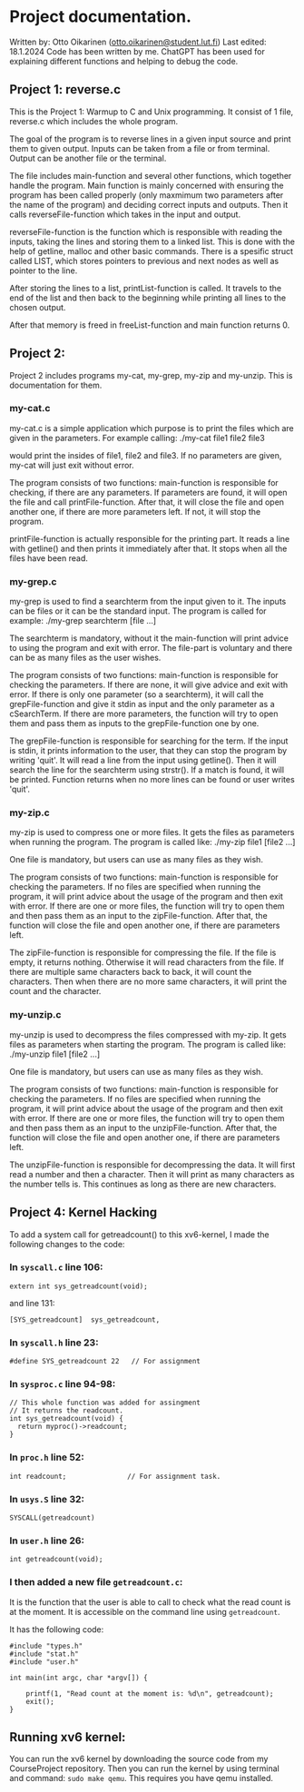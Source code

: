 # Project documentation. 

Written by: Otto Oikarinen (otto.oikarinen@student.lut.fi)
Last edited: 18.1.2024
Code has been written by me. ChatGPT has been used for explaining different functions and helping to debug the code. 

## Project 1: reverse.c

This is the Project 1: Warmup to C and Unix programming. 
It consist of 1 file, reverse.c which includes the whole program. 

The goal of the program is to reverse lines in a given input source and print them to given output. Inputs can be taken from a file or from terminal. Output can be another file or the terminal.

The file includes main-function and several other functions, which together handle the program. Main function is mainly concerned with ensuring the program has been called properly (only maxmimum two parameters after the name of the program) and deciding correct inputs and outputs. Then it calls reverseFile-function which takes in the input and output. 

reverseFile-function is the function which is responsible with reading the inputs, taking the lines and storing them to a linked list. This is done with the help of getline, malloc and other basic commands. There is a spesific struct called LIST, which stores pointers to previous and next nodes as well as pointer to the line. 

After storing the lines to a list, printList-function is called. It travels to the end of the list and then back to the beginning while printing all lines to the chosen output. 

After that memory is freed in freeList-function and main function returns 0.

## Project 2:

Project 2 includes programs my-cat, my-grep, my-zip and my-unzip. This is documentation for them. 

### my-cat.c

my-cat.c is a simple application which purpose is to print the files which are given in the parameters. For example calling:
./my-cat file1 file2 file3

would print the insides of file1, file2 and file3. If no parameters are given, my-cat will just exit without error. 

The program consists of two functions:
main-function is responsible for checking, if there are any parameters. If parameters are found, it will open the file and call printFile-function. After that, it will close the file and open another one, if there are more parameters left. If not, it will stop the program.

printFile-function is actually responsible for the printing part. It reads a line with getline() and then prints it immediately after that. It stops when all the files have been read.

### my-grep.c

my-grep is used to find a searchterm from the input given to it. The inputs can be files or it can be the standard input. The program is called for example:
./my-grep searchterm [file ...]

The searchterm is mandatory, without it the main-function will print advice to using the program and exit with error. The file-part is voluntary and there can be as many files as the user wishes.

The program consists of two functions:
main-function is responsible for checking the parameters. If there are none, it will give advice and exit with error. If there is only one parameter (so a searchterm), it will call the grepFile-function and give it stdin as input and the only parameter as a cSearchTerm. If there are more parameters, the function will try to open them and pass them as inputs to the grepFile-function one by one. 

The grepFile-function is responsible for searching for the term. If the input is stdin, it prints information to the user, that they can stop the program by writing 'quit'. It will read a line from the input using getline(). Then it will search the line for the searchterm using strstr(). If a match is found, it will be printed. Function returns when no more lines can be found or user writes 'quit'.

### my-zip.c

my-zip is used to compress one or more files. It gets the files as parameters when running the program. The program is called like:
./my-zip file1 [file2 ...]

One file is mandatory, but users can use as many files as they wish. 

The program consists of two functions:
main-function is responsible for checking the parameters. If no files are specified when running the program, it will print advice about the usage of the program and then exit with error. If there are one or more files, the function will try to open them and then pass them as an input to the zipFile-function. After that, the function will close the file and open another one, if there are parameters left. 

The zipFile-function is responsible for compressing the file. If the file is empty, it returns nothing. Otherwise it will read characters from the file. If there are multiple same characters back to back, it will count the characters. Then when there are no more same characters, it will print the count and the character. 

### my-unzip.c

my-unzip is used to decompress the files compressed with my-zip. It gets files as parameters when starting the program. The program is called like:
./my-unzip file1 [file2 ...]

One file is mandatory, but users can use as many files as they wish.

The program consists of two functions:
main-function is responsible for checking the parameters. If no files are specified when running the program, it will print advice about the usage of the program and then exit with error. If there are one or more files, the function will try to open them and then pass them as an input to the unzipFile-function. After that, the function will close the file and open another one, if there are parameters left. 

The unzipFile-function is responsible for decompressing the data. It will first read a number and then a character. Then it will print as many characters as the number tells is. This continues as long as there are new characters.


## Project 4: Kernel Hacking

To add a system call for getreadcount() to this xv6-kernel, I made the following changes to the code: 

### In `syscall.c` line 106:
```
extern int sys_getreadcount(void);
```
and line 131: 
```
[SYS_getreadcount]  sys_getreadcount,
```

### In `syscall.h` line 23:
```
#define SYS_getreadcount 22   // For assignment
```

### In `sysproc.c` line 94-98:
```
// This whole function was added for assingment
// It returns the readcount. 
int sys_getreadcount(void) {
  return myproc()->readcount;  
}
```
### In `proc.h` line 52:

 ```
 int readcount;               // For assignment task. 
 ```

 ### In `usys.S` line 32:
 ```
 SYSCALL(getreadcount)
 ```

### In `user.h` line 26:
```
int getreadcount(void);
```

### I then added a new file `getreadcount.c`:
It is the function that the user is able to call to check what the read count is at the moment. It is accessible on the command line using 
`getreadcount`.

It has the following code:
```
#include "types.h"
#include "stat.h"
#include "user.h"

int main(int argc, char *argv[]) {

    printf(1, "Read count at the moment is: %d\n", getreadcount);
    exit();
}
```


## Running xv6 kernel:

You can run the xv6 kernel by downloading the source code from my CourseProject repository. Then you can run the kernel by using terminal and command:
`sudo make qemu`. This requires you have qemu installed. 